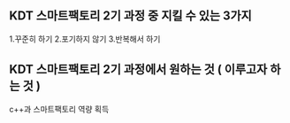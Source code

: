 ## KDT 스마트팩토리 2기 과정 중 지킬 수 있는 3가지
1.꾸준히 하기
2.포기하지 않기
3.반복해서 하기

## KDT 스마트팩토리 2기 과정에서 원하는 것 ( 이루고자 하는 것 )
c++과 스마트팩토리 역량 획득
